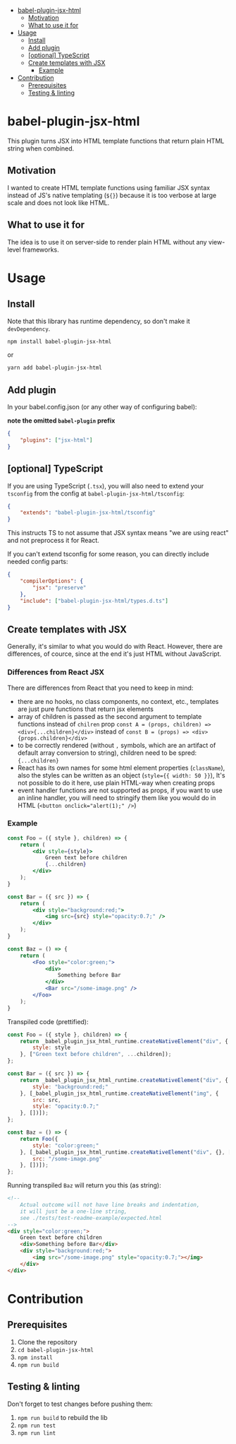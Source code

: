 - [babel-plugin-jsx-html](#babel-plugin-jsx-html)
  - [Motivation](#motivation)
  - [What to use it for](#what-to-use-it-for)
- [Usage](#usage)
  - [Install](#install)
  - [Add plugin](#add-plugin)
  - [\[optional\] TypeScript](#optional-typescript)
  - [Create templates with JSX](#create-templates-with-jsx)
    - [Example](#example)
- [Contribution](#contribution)
  - [Prerequisites](#prerequisites)
  - [Testing \& linting](#testing--linting)

# babel-plugin-jsx-html
This plugin turns JSX into HTML template functions that return plain HTML string
when combined.

## Motivation
I wanted to create HTML template functions using familiar JSX syntax instead of
JS's native templating (`${}`) because it is too verbose at large scale and
does not look like HTML.

## What to use it for
The idea is to use it on server-side to render plain HTML without any view-level
frameworks.

# Usage

## Install
Note that this library has runtime dependency, so don't make it `devDependency`.

```bash
npm install babel-plugin-jsx-html
```
or
```bash
yarn add babel-plugin-jsx-html
```

## Add plugin
In your babel.config.json (or any other way of configuring babel):

__note the omitted `babel-plugin` prefix__

```json
{
    "plugins": ["jsx-html"]
}
```

## [optional] TypeScript
If you are using TypeScript (`.tsx`), you will also need to extend your
`tsconfig` from the config at `babel-plugin-jsx-html/tsconfig`:

```json
{
    "extends": "babel-plugin-jsx-html/tsconfig"
}
```
This instructs TS to not assume that JSX syntax means "we are using react" and not preprocess it for React.

If you can't extend tsconfig for some reason, you can directly include needed
config parts:
```json
{
    "compilerOptions": {
        "jsx": "preserve"
    },
    "include": ["babel-plugin-jsx-html/types.d.ts"]
}
```

## Create templates with JSX
Generally, it's similar to what you would do with React.
However, there are differences, of cource, since at the end it's just HTML without JavaScript.

### Differences from React JSX
There are differences from React that you need to keep in mind:
- there are no hooks, no class components, no context, etc., templates are just
  pure functions that return jsx elements
- array of children is passed as the second argument to template functions instead of `chilren` prop
  `const A = (props, children) => <div>{...children}</div>` instead of `const B = (props) => <div>{props.children}</div>`
- to be correctly rendered (without `,` symbols, which are an artifact of default array conversion to string), children
  need to be spred: `{...children}`
- React has its own names for some html element properties (`className`), also the styles can be written as an object (`style={{ width: 50 }}`),
  It's not possible to do it here, use plain HTML-way when creating props
- event handler functions are not supported as props, if you want to use an inline handler, you will need to stringify
  them like you would do in HTML (`<button onclick="alert(1);" />`)

### Example
```jsx
const Foo = ({ style }, children) => {
    return (
        <div style={style}>
            Green text before children
            {...children}
        </div>
    );
}

const Bar = ({ src }) => {
    return (
        <div style="background:red;">
            <img src={src} style="opacity:0.7;" />
        </div>
    );
}

const Baz = () => {
    return (
        <Foo style="color:green;">
            <div>
                Something before Bar
            </div>
            <Bar src="/some-image.png" />
        </Foo>
    );
}
```

Transpiled code (prettified):
```js
const Foo = ({ style }, children) => {
    return _babel_plugin_jsx_html_runtime.createNativeElement("div", {
        style: style
    }, ["Green text before children", ...children]);
};

const Bar = ({ src }) => {
    return _babel_plugin_jsx_html_runtime.createNativeElement("div", {
        style: "background:red;"
    }, [_babel_plugin_jsx_html_runtime.createNativeElement("img", {
        src: src,
        style: "opacity:0.7;"
    }, [])]);
};

const Baz = () => {
    return Foo({
        style: "color:green;"
    }, [_babel_plugin_jsx_html_runtime.createNativeElement("div", {}, ["Something before Bar"]), Bar({
        src: "/some-image.png"
    }, [])]);
};
```

Running transpiled `Baz` will return you this (as string):
```html
<!-- 
    Actual outcome will not have line breaks and indentation,
    it will just be a one-line string,
    see ./tests/test-readme-example/expected.html
-->
<div style="color:green;">
    Green text before children
    <div>Something before Bar</div>
    <div style="background:red;">
        <img src="/some-image.png" style="opacity:0.7;"></img>
    </div>
</div>
```

# Contribution
## Prerequisites
1. Clone the repository
2. `cd babel-plugin-jsx-html`
3. `npm install`
4. `npm run build`

## Testing & linting
Don't forget to test changes before pushing them:

1. `npm run build` to rebuild the lib
2. `npm run test`
3. `npm run lint`
